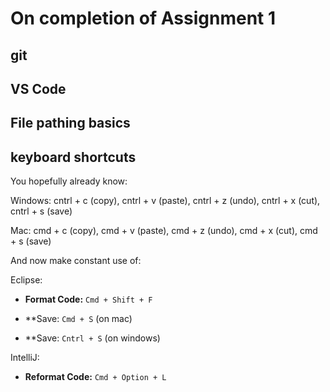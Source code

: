 # On completion of Assignment 1

## git

## VS Code

## File pathing basics 

## keyboard shortcuts 
You hopefully already know:

Windows:
 cntrl + c (copy), cntrl + v (paste), cntrl + z (undo), cntrl + x (cut), cntrl + s (save)

Mac:
cmd + c (copy), cmd + v (paste), cmd + z (undo), cmd + x (cut), cmd + s (save)

And now make constant use of:

Eclipse:

- **Format Code:** `Cmd + Shift + F`

- **Save: `Cmd + S` (on mac)

- **Save: `Cntrl + S` (on windows)

IntelliJ:

- **Reformat Code:** `Cmd + Option + L`